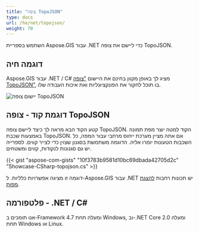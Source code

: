 ```yaml
---
title: "צופה TopoJSON"
type: docs
url: /he/net/topojson/
weight: 70
---
```


השתמש בספריית Aspose.GIS עבור .NET כדי ליישם את צופה TopoJSON.

## **דוגמה חיה**

Aspose.GIS עבור .NET / C# מציג לך באופן מקוון בחינם את היישום ["צופה TopoJSON"](https://products.aspose.app/gis/viewer/topojson), בו תוכל לחקור את הפונקציונליות ואת איכות העבודה שלו.

![יישום צופה TopoJSON](viewer.png)

## **דוגמת קוד - צופה TopoJSON**

קטע הקוד הבא מראה לך כיצד ליישם צופה TopoJSON. הקוד למטה יוצר מפת תמונה באמצעות שכבת TopoJSON. אם אתה מציין מערכת ייחוס מרחבי עבור המפה, כל השכבות הטעונות יומרו אליה.
הדוגמה משתמשת בסגנון שצוין כדי לצייר קווים. לספרייה יש גם סגנונות לנקודות, קווים ומשטחים.

{{< gist "aspose-com-gists" "10f3783b9581d10bc69dbada42705d2c" "Showcase-CSharp-topojson.cs" >}}

דוגמה זו מציגה אפשרויות כלליות. ל-Aspose.GIS עבור .NET יש תכונות רחבות [להצגת מפות](https://docs.aspose.com/gis/net/map-rendering/).

## **פלטפורמה - ‎.NET / C#‎**

אנו תומכים ב-Framework 4.7 ומעלה תחת Windows, וב-.NET Core 2.0 ומעלה תחת Windows או Linux.
